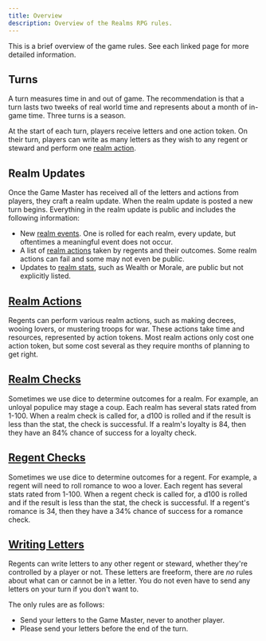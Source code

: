 ```yaml
---
title: Overview
description: Overview of the Realms RPG rules.
---
```


This is a brief overview of the game rules. See each linked page for more detailed information.

## Turns
A turn measures time in and out of game. The recommendation is that a turn lasts two tweeks of real world time and represents about a month of in-game time. Three turns is a season. 

At the start of each turn, players receive letters and one action token. On their turn, players can write as many letters as they wish to any regent or steward and perform one [realm action](/rules/realm-actions).

## Realm Updates
Once the Game Master has received all of the letters and actions from players, they craft a realm update. When the realm update is posted a new turn begins. Everything in the realm update is public and includes the following information:
- New [realm events](/rules/realm-events). One is rolled for each realm, every update, but oftentimes a meaningful event does not occur.
- A list of [realm actions](/rules/realm-actions) taken by regents and their outcomes. Some realm actions can fail and some may not even be public.
- Updates to [realm stats](/rules/realm-checks#stats), such as Wealth or Morale, are public but not explicitly listed.

## [Realm Actions](/rules/realm-actions)
Regents can perform various realm actions, such as making decrees, wooing lovers, or mustering troops for war. These actions take time and resources, represented by action tokens. Most realm actions only cost one action token, but some cost several as they require months of planning to get right.

## [Realm Checks](/rules/realm-checks)
Sometimes we use dice to determine outcomes for a realm. For example, an unloyal populice may stage a coup. Each realm has several stats rated from 1-100. When a realm check is called for, a d100 is rolled and if the result is less than the stat, the check is successful. If a realm's loyalty is 84, then they have an 84% chance of success for a loyalty check.

## [Regent Checks](/rules/regent-checks)
Sometimes we use dice to determine outcomes for a regent. For example, a regent will need to roll romance to woo a lover. Each regent has several stats rated from 1-100. When a regent check is called for, a d100 is rolled and if the result is less than the stat, the check is successful. If a regent's romance is 34, then they have a 34% chance of success for a romance check.

## [Writing Letters](/rules/writing-letters)
Regents can write letters to any other regent or steward, whether they're controlled by a player or not. These letters are freeform, there are *no* rules about what can or cannot be in a letter. You do not even have to send any letters on your turn if you don't want to.

The only rules are as follows:
- Send your letters to the Game Master, never to another player.
- Please send your letters before the end of the turn.